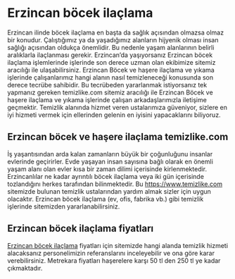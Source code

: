 # Erzincan böcek ilaçlama
Erzincan ilinde böcek ilaçlama en başta da sağlık açısından olmazsa olmaz bir konudur. Çalıştığımız ya da yaşadığımız alanların hijyenik olması insan sağlığı açısından oldukça önemlidir. Bu nedenle yaşam alanlarının belirli aralıklarla ilaçlanması gerekir. Erzincan’da yaşıyorsanız Erzincan böcek ilaçlama işlemlerinde işlerinde son derece uzman olan ekibimize sitemiz aracılığı ile ulaşabilirsiniz. Erzincan Böcek ve haşere ilaçlama ve yıkama işlerinde çalışanlarımız hangi alanın nasıl temizleneceği konusunda son derece tecrübe sahibidir. Bu tecrübeden yararlanmak istiyorsanız tek yapmanız gereken temizlike.com sitemiz aracılığı ile Erzincan Böcek ve haşere ilaçlama ve yıkama işlerinde çalışan arkadaşlarımızla iletişime geçmektir. Temizlik alanında hizmet veren ustalarımıza güveniyor, sizlere en iyi hizmeti vermek için ellerinden gelenin en iyisini yapacaklarını biliyoruz.

## Erzincan böcek ve haşere ilaçlama temizlike.com

İş yaşantısından arda kalan zamanların büyük bir çoğunluğunu insanlar evlerinde geçirirler. Evde yaşayan insan sayısına bağlı olarak en önemli yaşam alanı olan evler kısa bir zaman dilimi içerisinde kirlenmektedir. Erzincanlılar ne kadar ayrıntılı böcek ilaçlama veya iki gün içerisinde tozlandığını herkes tarafından bilinmektedir. Bu https://www.temizlike.com sitemizde bulunan temizlik ustalarından yardım almak sizler için uygun olacaktır. Erzincan böcek ilaçlama (ev, ofis, fabrika vb.) gibi temizlik işlerinde sitemizden yararlanabilirsiniz.

## Erzincan böcek ilaçlama fiyatları

[Erzincan böcek ilaçlama](https://www.temizlike.com/erzincan/) fiyatları için sitemizde hangi alanda temizlik hizmeti alacaksanız personelimizin referanslarını inceleyebilir ve ona göre karar verebilirsiniz. Metrekara fiyatları haşerelere karşı 50 tl den 250 tl ye kadar çıkmaktadır.
